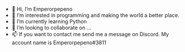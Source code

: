 - 👋 Hi, I’m Emperorpepeno
- 👀 I’m interested in programming and making the world a better place.
- 🌱 I’m currently learning Python
- 💞️ I’m looking to collaborate on ...
- 📫 If you want to contact me send me a message on Discord. My account name is Emperorpepeno#3811

<!---
Emperorpepeno/Emperorpepeno is a ✨ special ✨ repository because its `README.md` (this file) appears on your GitHub profile.
You can click the Preview link to take a look at your changes.
--->
